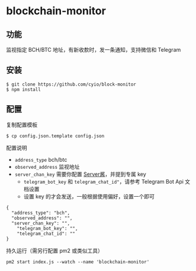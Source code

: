 # blockchain-monitor

## 功能
监视指定 BCH/BTC 地址，有新收歀时，发一条通知，支持微信和 Telegram

## 安装
```shell
$ git clone https://github.com/cyio/block-monitor
$ npm install
```
## 配置
复制配置模板
```shell
$ cp config.json.template config.json
```
配置说明

  * `address_type`  bch/btc
  * `observed_address` 监视地址
  * `server_chan_key`  需要你配置 [Server酱](http://sc.ftqq.com/3.version)，并提到专属 key
	* `telegram_bot_key` 和 `telegram_chat_id"`，请参考 Telegram Bot Api 文档设置
	* 设置 key 的才会发送，一般根据使用偏好，设置一个即可

```
{
  "address_type": "bch",
  "observed_address": "",
  "server_chan_key": "",
	"telegram_bot_key": "",
	"telegram_chat_id": ""
}
```

持久运行（需另行配置 pm2 或类似工具）
```
pm2 start index.js --watch --name 'blockchain-monitor'
```
